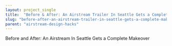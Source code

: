 ```yaml
---
layout: project_single
title:  "Before & After: An Airstream Trailer In Seattle Gets a Complete Makeover"
slug: "before-after-an-airstream-trailer-in-seattle-gets-a-complete-makeover"
parent: "airstream-design-hacks"
---
```

Before and After: An Airstream In Seattle Gets a Complete Makeover